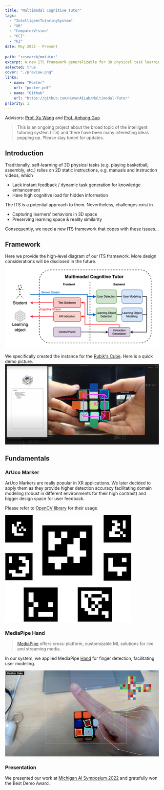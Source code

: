 ```yaml
---
title: "Multimodal Cognitive Tutor"
tags:
  - "IntelligentTutoringSystem"
  - "XR"
  - "ComputerVision"
  - "HCI"
  - "UI"
date: May 2022 - Present

path: "research/mmtutor"
excerpt: A new ITS framework generalizable for 3D physical task learning. By leveraging AI and AR methods, it can not only generate adaptive guidance by modeling users’ learning stage and measuring difficulties of learning objects through multimodal input, but also preserve perspectives of reality for users with spatially augmented animations that reduce users’ cognitive load.
selected: true
cover: "./preview.png"
links:
  - name: "Poster"
    url: "poster.pdf"
  - name: "Github"
    url: "https://github.com/HumanAILab/Multimodal-Tutor"
priority: 1
---
```

Advisors: [Prof. Xu Wang](https://web.eecs.umich.edu/~xwanghci/) and [Prof. Anhong Guo](https://guoanhong.com/)
> This is an ongoing project about the broad topic of the intelligent tutoring system (ITS) and there have been many interesting ideas popping up. Please stay tuned for updates.

## Introduction
Traditionally, self-learning of 3D physical tasks (e.g. playing basketball, assembly, etc.) relies on 2D static instructions, e.g. manuals and instruction videos, which
- Lack instant feedback / dynamic task generation
for knowledge enhancement
- Have high cognitive load for hidden information

The ITS is a potential approach to them. Nevertheless, challenges exist in
- Capturing learners’ behaviors in 3D space
- Preserving learning space & reality similarity

Consequently, we need a new ITS framework that copes with these issues...
## Framework
Here we provide the high-level diagram of our ITS framework. More design considerations will be disclosed in the future.
![Tutor framework](./tutor.png)

We specifically created the instance for the [Rubik's Cube](https://en.wikipedia.org/wiki/Rubik%27s_Cube). Here is a quick demo picture.
![Demo origin](./demo.png)

## Fundamentals
### ArUco Marker
ArUco Markers are really popular in XR applications. We later decided to apply them as they provide higher detection accuracy facilitating domain modeling (robust in different environments for their high contrast) and bigger design space for user feedback.

Please refer to [OpenCV library](https://docs.opencv.org/4.x/d5/dae/tutorial_aruco_detection.html) for their usage.

![ArUco Markers](./markers.jpg)

### MediaPipe Hand
> [MediaPipe](https://google.github.io/mediapipe/) offers cross-platform, customizable ML solutions for live and streaming media.

In our system, we applied MediaPipe [Hand](https://google.github.io/mediapipe/solutions/hands.html) for finger detection, facilitating user modeling.

![Finger Detection](./finger.png)

### Presentation
We presented our work at [Michigan AI Symposium 2022](../posts/mi-ai-symposium-2022) and gratefully won the Best Demo Award.